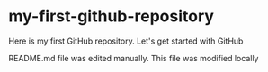 # my-first-github-repository
Here is my first GitHub repository. Let's get started with GitHub

README.md file was edited manually. This file was modified locally
